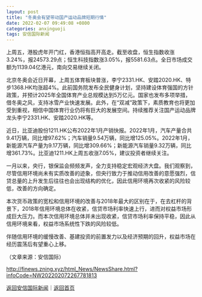 ```yaml
---
layout: post
title: "冬奥会有望带动国产运动品牌短期行情"
date: 2022-02-07 09:49:08 +0800
categories: anxinguoji
tags: 安信国际新闻
---
```

<p>上周五，港股虎年开门红，香港恒指高开高走。截至收盘，恒生指数收涨3.24%，报24573.29点；恒生科技指数涨3.05%，报5581.63点。全日市场成交额为1139.04亿港元，南向交易继续关闭。</p><p>北京冬奥会近日开幕，上周五体育板块普涨，李宁2331.HK、安踏2020.HK、特步1368.HK均涨超4%。此前国务院发布全民健身计划，坚持建设体育强国的方针政策，并预计2025年全国体育产业总规模达到5万亿元。国家也发布多项举措，借冬奥之风，支持冰雪产业快速发展。此外，在“双减”政策下，素质教育也将更加受到重视，相信中国体育行业仍将有巨大的发展空间。持续推荐关注国产运动品牌龙头李宁2331.HK、安踏2020.HK等。</p><p>近日，比亚迪股份1211.HK公布2022年1月产销快报。2022年1月，汽车产量合共9.41万辆，同比增97.62%；汽车销量9.54万辆，同比增125.05%。2022年1月，新能源汽车产量为9.17万辆，同比增309.66%；新能源汽车销量9.32万辆，同比增361.73%。比亚迪1211.HK上周五收涨7.05%，建议投资者继续关注。</p><p>一月以来，央行，银保监会频频发声，全力支持稳定宏观经济大盘。我们观察到，尽管信用环境尚未有实质改善的迹象，但央行致力于推动信用改善的意愿强烈，信贷总量的上升发生后往往也会出现结构的优化，因此信用环境再次收紧的风险较低，改善的方向确定。</p><p>本次货币政策的宽松和信用环境的改善与2018年最大的区别在于，在去杠杆的背景下，2018年信用环境总体在收紧，信贷市场利率快速上行，进而对权益市场形成巨大压力。而本次信用环境总体并未出现收紧，信贷市场利率保持平稳，因此从信用环境来看，权益市场系统性下跌的风险较低。</p><p>伴随信用环境的缓慢改善、基建投资的前置发力以及经济预期的回升，权益市场在经历震荡后有望重心上移。</p><p class="em_media">（文章来源：安信国际）</p>

<http://finews.zning.xyz/html_News/NewsShare.html?infoCode=NW202202072267781813>

[返回安信国际新闻](//finews.withounder.com/category/anxinguoji.html)｜[返回首页](//finews.withounder.com/)